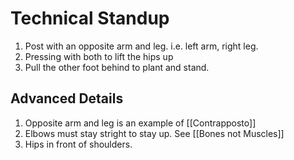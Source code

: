 # Technical Standup
1. Post with an opposite arm and leg. i.e. left arm, right leg. 
2. Pressing with both to lift the hips up
3. Pull the other foot behind to plant and stand.


## Advanced Details
1. Opposite arm and leg is an example of [[Contrapposto]]
2. Elbows must stay stright to stay up. See [[Bones not Muscles]]
3. Hips in front of shoulders.
